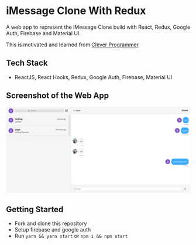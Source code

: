 # iMessage Clone With Redux

A web app to represent the iMessage Clone build with React, Redux, Google Auth, Firebase and Material UI.

This is motivated and learned from [Clever Programmer](https://www.youtube.com/channel/UCqrILQNl5Ed9Dz6CGMyvMTQ).

## Tech Stack

- ReactJS, React Hooks, Redux, Google Auth, Firebase, Material UI

## Screenshot of the Web App

![](public/image.PNG)

## Getting Started

- Fork and clone this repository
- Setup firebase and google auth
- Run `yarn && yarn start` or `npm i && npm start`
